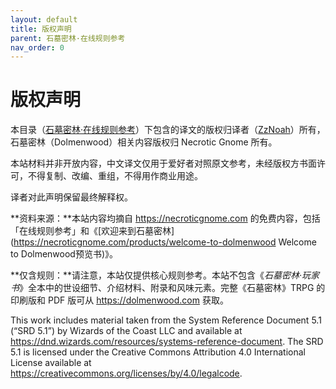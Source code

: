 ```yaml
---
layout: default
title: 版权声明
parent: 石墓密林·在线规则参考
nav_order: 0
---
```


# 版权声明

本目录（[石墓密林·在线规则参考](https://zznoah.github.io/mortfolio/dolmenwood.html)）下包含的译文的版权归译者（[ZzNoah](https://zznoah.itch.io/)）所有，石墓密林（Dolmenwood）相关内容版权归 Necrotic Gnome 所有。  

本站材料并非开放内容，中文译文仅用于爱好者对照原文参考，未经版权方书面许可，不得复制、改编、重组，不得用作商业用途。  

译者对此声明保留最终解释权。  

**资料来源：**本站内容均摘自 <https://necroticgnome.com> 的免费内容，包括「在线规则参考」和《[欢迎来到石墓密林](https://necroticgnome.com/products/welcome-to-dolmenwood Welcome to Dolmenwood预览书)》。  

**仅含规则：**请注意，本站仅提供核心规则参考。本站不包含《*石墓密林·玩家书*》全本中的世设细节、介绍材料、附录和风味元素。完整《石墓密林》TRPG 的印刷版和 PDF 版可从 <https://dolmenwood.com> 获取。  

This work includes material taken from the System Reference Document 5.1 (“SRD 5.1”) by Wizards of the Coast LLC and available at <https://dnd.wizards.com/resources/systems-reference-document>. The SRD 5.1 is licensed under the Creative Commons Attribution 4.0 International License available at <https://creativecommons.org/licenses/by/4.0/legalcode>.
